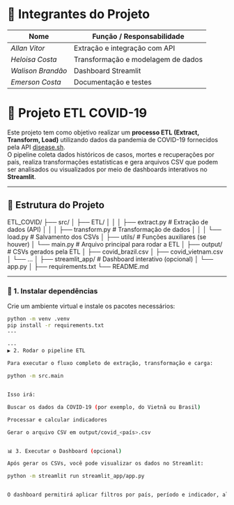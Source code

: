 # 👥 Integrantes do Projeto

| Nome               | Função / Responsabilidade          |
| ------------------ | ---------------------------------- |
| *Allan Vitor*      | Extração e integração com API      |
| *Heloisa Costa*    | Transformação e modelagem de dados |
| *Walison Brandão*  | Dashboard Streamlit                |
| *Emerson Costa*    | Documentação e testes              |


# 🦠 Projeto ETL COVID-19

Este projeto tem como objetivo realizar um **processo ETL (Extract, Transform, Load)** utilizando dados da pandemia de COVID-19 fornecidos pela API [disease.sh](https://disease.sh).  
O pipeline coleta dados históricos de casos, mortes e recuperações por país, realiza transformações estatísticas e gera arquivos CSV que podem ser analisados ou visualizados por meio de dashboards interativos no **Streamlit**.

---

## 🧩 Estrutura do Projeto

ETL_COVID/
├── src/
│ ├── ETL/
│ │ │ ├── extract.py # Extração de dados (API)
│ │ │ ├── transform.py # Transformação de dados
│ │ │ └── load.py # Salvamento dos CSVs
│ ├── utils/ # Funções auxiliares (se houver)
│ └── main.py # Arquivo principal para rodar a ETL
│
├── output/ # CSVs gerados pela ETL
│ ├── covid_brazil.csv
│ ├── covid_vietnam.csv
│ └── ...
│
├── streamlit_app/ # Dashboard interativo (opcional)
│ └── app.py
│
├── requirements.txt
└── README.md


---
### 🧰 1. Instalar dependências
Crie um ambiente virtual e instale os pacotes necessários:
```bash
python -m venv .venv
pip install -r requirements.txt
---

---
▶️ 2. Rodar o pipeline ETL

Para executar o fluxo completo de extração, transformação e carga:

python -m src.main


Isso irá:

Buscar os dados da COVID-19 (por exemplo, do Vietnã ou Brasil)

Processar e calcular indicadores

Gerar o arquivo CSV em output/covid_<país>.csv


📊 3. Executar o Dashboard (opcional)

Após gerar os CSVs, você pode visualizar os dados no Streamlit:

python -m streamlit run streamlit_app/app.py


O dashboard permitirá aplicar filtros por país, período e indicador, além de visualizar gráficos, tabelas e métricas-chave.